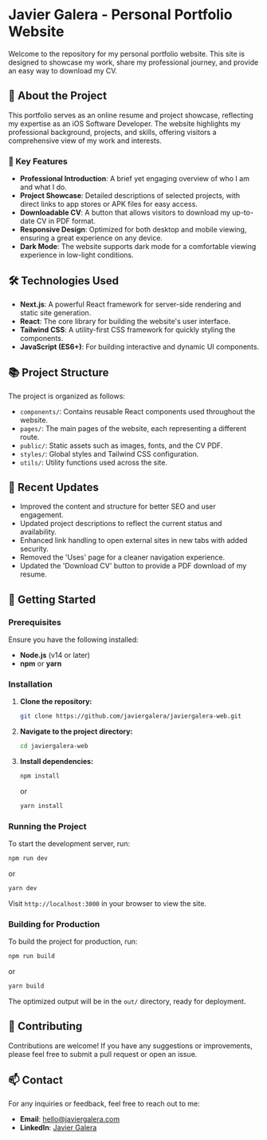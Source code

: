 # Javier Galera - Personal Portfolio Website

Welcome to the repository for my personal portfolio website. This site is designed to showcase my work, share my professional journey, and provide an easy way to download my CV.

## 🚀 About the Project

This portfolio serves as an online resume and project showcase, reflecting my expertise as an iOS Software Developer. The website highlights my professional background, projects, and skills, offering visitors a comprehensive view of my work and interests.

### 🌟 Key Features

- **Professional Introduction**: A brief yet engaging overview of who I am and what I do.
- **Project Showcase**: Detailed descriptions of selected projects, with direct links to app stores or APK files for easy access.
- **Downloadable CV**: A button that allows visitors to download my up-to-date CV in PDF format.
- **Responsive Design**: Optimized for both desktop and mobile viewing, ensuring a great experience on any device.
- **Dark Mode**: The website supports dark mode for a comfortable viewing experience in low-light conditions.

## 🛠️ Technologies Used

- **Next.js**: A powerful React framework for server-side rendering and static site generation.
- **React**: The core library for building the website's user interface.
- **Tailwind CSS**: A utility-first CSS framework for quickly styling the components.
- **JavaScript (ES6+)**: For building interactive and dynamic UI components.

## 📚 Project Structure

The project is organized as follows:

- `components/`: Contains reusable React components used throughout the website.
- `pages/`: The main pages of the website, each representing a different route.
- `public/`: Static assets such as images, fonts, and the CV PDF.
- `styles/`: Global styles and Tailwind CSS configuration.
- `utils/`: Utility functions used across the site.

## 📝 Recent Updates

- Improved the content and structure for better SEO and user engagement.
- Updated project descriptions to reflect the current status and availability.
- Enhanced link handling to open external sites in new tabs with added security.
- Removed the 'Uses' page for a cleaner navigation experience.
- Updated the 'Download CV' button to provide a PDF download of my resume.

## 🔗 Getting Started

### Prerequisites

Ensure you have the following installed:

- **Node.js** (v14 or later)
- **npm** or **yarn**

### Installation

1. **Clone the repository:**

   ```bash
   git clone https://github.com/javiergalera/javiergalera-web.git
   ```

2. **Navigate to the project directory:**

   ```bash
   cd javiergalera-web
   ```

3. **Install dependencies:**

   ```bash
   npm install
   ```

   or

   ```bash
   yarn install
   ```

### Running the Project

To start the development server, run:

```bash
npm run dev
```

or

```bash
yarn dev
```

Visit `http://localhost:3000` in your browser to view the site.

### Building for Production

To build the project for production, run:

```bash
npm run build
```

or

```bash
yarn build
```

The optimized output will be in the `out/` directory, ready for deployment.

## 🤝 Contributing

Contributions are welcome! If you have any suggestions or improvements, please feel free to submit a pull request or open an issue.


## 📫 Contact

For any inquiries or feedback, feel free to reach out to me:

- **Email**: [hello@javiergalera.com](mailto:hello@javiergalera.com)
- **LinkedIn**: [Javier Galera](https://www.linkedin.com/in/javiergalera98/)